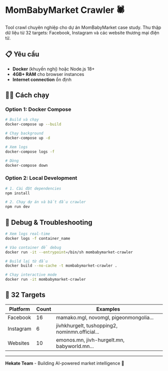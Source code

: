 # MomBabyMarket Crawler 🕷️

Tool crawl chuyên nghiệp cho dự án MomBabyMarket case study. Thu thập dữ liệu từ 32 targets: Facebook, Instagram và các website thương mại điện tử.

## 📋 Yêu cầu

- **Docker** (khuyến nghị) hoặc Node.js 18+
- **4GB+ RAM** cho browser instances
- **Internet connection** ổn định

## 🏃‍♂️ Cách chạy

### Option 1: Docker Compose

```bash
# Build và chạy
docker-compose up --build

# Chạy background
docker-compose up -d

# Xem logs
docker-compose logs -f

# Dừng
docker-compose down
```


### Option 2: Local Development

```bash
# 1. Cài đặt dependencies
npm install

# 2. Chạy dự án và bắt đầu crawler
npm run dev


```



## 🔧 Debug & Troubleshooting

```bash
# Xem logs real-time
docker logs -f container_name

# Vào container để debug
docker run -it --entrypoint=/bin/sh mombabymarket-crawler

# Build lại từ đầu
docker build --no-cache -t mombabymarket-crawler .

# Chạy interactive mode
docker run -it mombabymarket-crawler
```

## 🎯 32 Targets

| Platform | Count | Examples |
|----------|-------|----------|
| Facebook | 16 | mamako.mgl, novomgl, pigeonmongolia... |
| Instagram | 6 | jivhkhurgelt, tushopping2, nominmn.official... |
| Websites | 10 | emonos.mn, jivh-hurgelt.mn, babyworld.mn... |

---

**Hekate Team** - Building AI-powered market intelligence 🚀